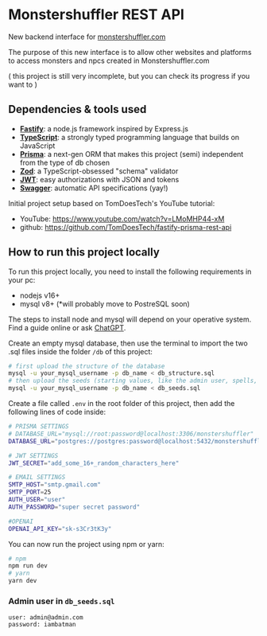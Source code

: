 # Monstershuffler REST API

New backend interface for [monstershuffler.com](https://www.monstershuffler.com)

The purpose of this new interface is to allow other websites and platforms to access monsters and npcs created in Monstershuffler.com

( this project is still very incomplete, but you can check its progress if you want to )

## Dependencies & tools used

- [**Fastify**](https://www.fastify.io/): a node.js framework inspired by Express.js
- [**TypeScript**](https://www.typescriptlang.org/): a strongly typed programming language that builds on JavaScript
- [**Prisma**](https://www.prisma.io/): a next-gen ORM that makes this project (semi) independent from the type of db chosen
- [**Zod**](https://github.com/colinhacks/zod): a TypeScript-obsessed "schema" validator
- [**JWT**](https://jwt.io/): easy authorizations with JSON and tokens
- [**Swagger**](https://swagger.io/specification/v2/): automatic API specifications (yay!)

Initial project setup based on TomDoesTech's YouTube tutorial:

- YouTube: https://www.youtube.com/watch?v=LMoMHP44-xM
- github: https://github.com/TomDoesTech/fastify-prisma-rest-api

## How to run this project locally

To run this project locally, you need to install the following requirements in your pc:

- nodejs v16+
- mysql v8+ (\*will probably move to PostreSQL soon)

The steps to install node and mysql will depend on your operative system. Find a guide online or ask [ChatGPT](https://chat.openai.com/).

Create an empty mysql database, then use the terminal to import the two .sql files inside the folder `/db` of this project:

```bash
# first upload the structure of the database
mysql -u your_mysql_username -p db_name < db_structure.sql
# then upload the seeds (starting values, like the admin user, spells, etc...)
mysql -u your_mysql_username -p db_name < db_seeds.sql
```

Create a file called `.env` in the root folder of this project, then add the following lines of code inside:

```bash
# PRISMA SETTINGS
# DATABASE_URL="mysql://root:password@localhost:3306/monstershuffler"
DATABASE_URL="postgres://postgres:password@localhost:5432/monstershuffler?schema=monstershuffler"

# JWT SETTINGS
JWT_SECRET="add_some_16+_random_characters_here"

# EMAIL SETTINGS
SMTP_HOST="smtp.gmail.com"
SMTP_PORT=25
AUTH_USER="user"
AUTH_PASSWORD="super secret password"

#OPENAI
OPENAI_API_KEY="sk-s3Cr3tK3y"

```

You can now run the project using npm or yarn:

```bash
# npm
npm run dev
# yarn
yarn dev
```

### Admin user in `db_seeds.sql`

```
user: admin@admin.com
password: iambatman
```
